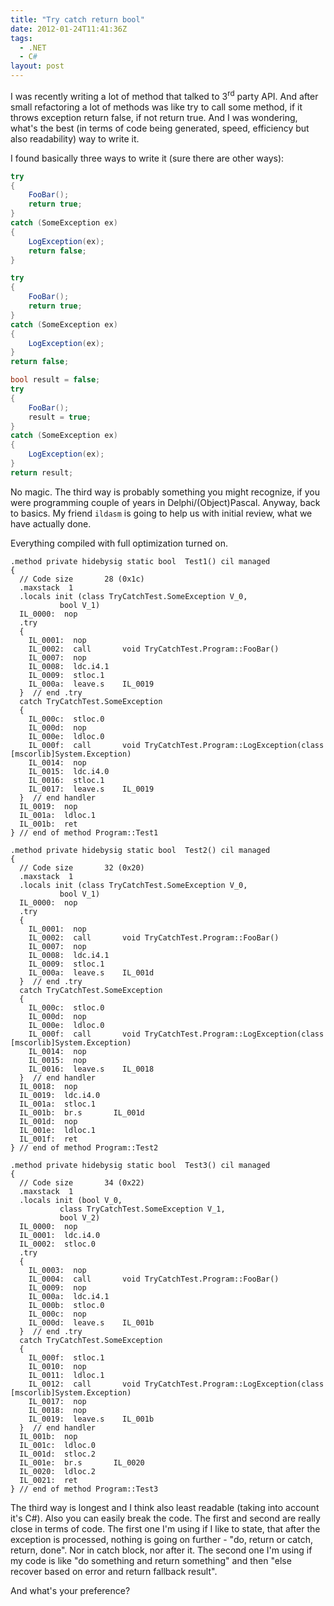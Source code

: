 ```yaml
---
title: "Try catch return bool"
date: 2012-01-24T11:41:36Z
tags:
  - .NET
  - C#
layout: post
---
```

I was recently writing a lot of method that talked to 3<sup>rd</sup> party API. And after small refactoring a lot of methods was like try to call some method, if it throws exception return false, if not return true. And I was wondering, what's the best (in terms of code being generated, speed, efficiency but also readability) way to write it.

I found basically three ways to write it (sure there are other ways):

```csharp
try
{
	FooBar();
	return true;
}
catch (SomeException ex)
{
	LogException(ex);
	return false;
}
```

```csharp
try
{
	FooBar();
	return true;
}
catch (SomeException ex)
{
	LogException(ex);
}
return false;
```

```csharp
bool result = false;
try
{
	FooBar();
	result = true;
}
catch (SomeException ex)
{
	LogException(ex);
}
return result;
```

No magic. The third way is probably something you might recognize, if you were programming couple of years in Delphi/(Object)Pascal. Anyway, back to basics. My friend `ildasm` is going to help us with initial review, what we have actually done.

Everything compiled with full optimization turned on.

```text
.method private hidebysig static bool  Test1() cil managed
{
  // Code size       28 (0x1c)
  .maxstack  1
  .locals init (class TryCatchTest.SomeException V_0,
           bool V_1)
  IL_0000:  nop
  .try
  {
    IL_0001:  nop
    IL_0002:  call       void TryCatchTest.Program::FooBar()
    IL_0007:  nop
    IL_0008:  ldc.i4.1
    IL_0009:  stloc.1
    IL_000a:  leave.s    IL_0019
  }  // end .try
  catch TryCatchTest.SomeException
  {
    IL_000c:  stloc.0
    IL_000d:  nop
    IL_000e:  ldloc.0
    IL_000f:  call       void TryCatchTest.Program::LogException(class [mscorlib]System.Exception)
    IL_0014:  nop
    IL_0015:  ldc.i4.0
    IL_0016:  stloc.1
    IL_0017:  leave.s    IL_0019
  }  // end handler
  IL_0019:  nop
  IL_001a:  ldloc.1
  IL_001b:  ret
} // end of method Program::Test1
```

```text
.method private hidebysig static bool  Test2() cil managed
{
  // Code size       32 (0x20)
  .maxstack  1
  .locals init (class TryCatchTest.SomeException V_0,
           bool V_1)
  IL_0000:  nop
  .try
  {
    IL_0001:  nop
    IL_0002:  call       void TryCatchTest.Program::FooBar()
    IL_0007:  nop
    IL_0008:  ldc.i4.1
    IL_0009:  stloc.1
    IL_000a:  leave.s    IL_001d
  }  // end .try
  catch TryCatchTest.SomeException
  {
    IL_000c:  stloc.0
    IL_000d:  nop
    IL_000e:  ldloc.0
    IL_000f:  call       void TryCatchTest.Program::LogException(class [mscorlib]System.Exception)
    IL_0014:  nop
    IL_0015:  nop
    IL_0016:  leave.s    IL_0018
  }  // end handler
  IL_0018:  nop
  IL_0019:  ldc.i4.0
  IL_001a:  stloc.1
  IL_001b:  br.s       IL_001d
  IL_001d:  nop
  IL_001e:  ldloc.1
  IL_001f:  ret
} // end of method Program::Test2
```

```text
.method private hidebysig static bool  Test3() cil managed
{
  // Code size       34 (0x22)
  .maxstack  1
  .locals init (bool V_0,
           class TryCatchTest.SomeException V_1,
           bool V_2)
  IL_0000:  nop
  IL_0001:  ldc.i4.0
  IL_0002:  stloc.0
  .try
  {
    IL_0003:  nop
    IL_0004:  call       void TryCatchTest.Program::FooBar()
    IL_0009:  nop
    IL_000a:  ldc.i4.1
    IL_000b:  stloc.0
    IL_000c:  nop
    IL_000d:  leave.s    IL_001b
  }  // end .try
  catch TryCatchTest.SomeException
  {
    IL_000f:  stloc.1
    IL_0010:  nop
    IL_0011:  ldloc.1
    IL_0012:  call       void TryCatchTest.Program::LogException(class [mscorlib]System.Exception)
    IL_0017:  nop
    IL_0018:  nop
    IL_0019:  leave.s    IL_001b
  }  // end handler
  IL_001b:  nop
  IL_001c:  ldloc.0
  IL_001d:  stloc.2
  IL_001e:  br.s       IL_0020
  IL_0020:  ldloc.2
  IL_0021:  ret
} // end of method Program::Test3
```

The third way is longest and I think also least readable (taking into account it's C#). Also you can easily break the code. The first and second are really close in terms of code. The first one I'm using if I like to state, that after the exception is processed, nothing is going on further - "do, return or catch, return, done". Nor in catch block, nor after it. The second one I'm using if my code is like "do something and return something" and then "else recover based on error and return fallback result".

And what's your preference?